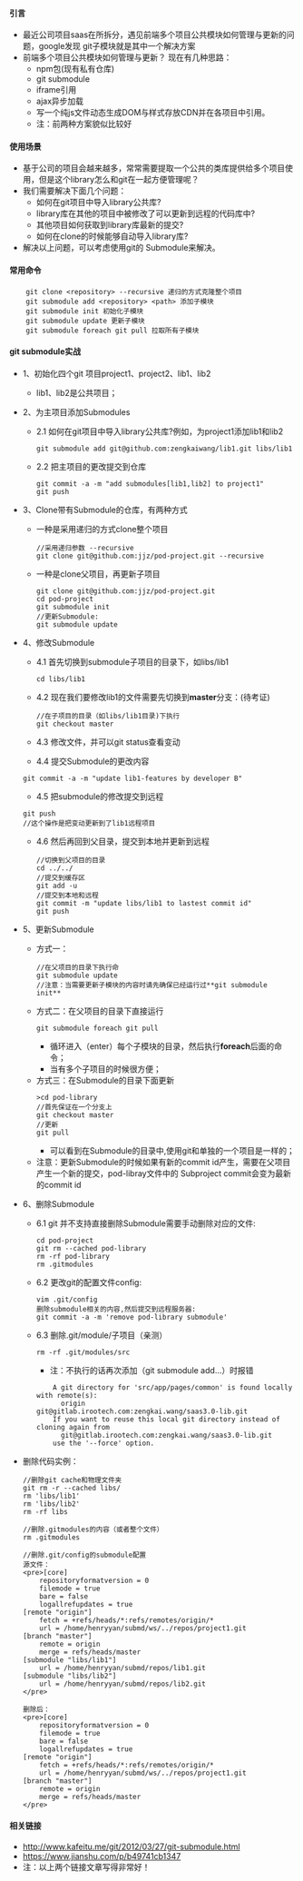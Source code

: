 #### 引言
- 最近公司项目saas在所拆分，遇见前端多个项目公共模块如何管理与更新的问题，google发现 git子模块就是其中一个解决方案
- 前端多个项目公共模块如何管理与更新？ 现在有几种思路：
  - npm包(现有私有仓库)
  - git submodule
  - iframe引用
  - ajax异步加载
  - 写一个纯js文件动态生成DOM与样式存放CDN并在各项目中引用。
  - 注：前两种方案貌似比较好

#### 使用场景
- 基于公司的项目会越来越多，常常需要提取一个公共的类库提供给多个项目使用，但是这个library怎么和git在一起方便管理呢？
- 我们需要解决下面几个问题：
  - 如何在git项目中导入library公共库?
  - library库在其他的项目中被修改了可以更新到远程的代码库中?
  - 其他项目如何获取到library库最新的提交?
  - 如何在clone的时候能够自动导入library库?
- 解决以上问题，可以考虑使用git的 Submodule来解决。

#### 常用命令

```
    git clone <repository> --recursive 递归的方式克隆整个项目
    git submodule add <repository> <path> 添加子模块
    git submodule init 初始化子模块
    git submodule update 更新子模块
    git submodule foreach git pull 拉取所有子模块
```

#### git submodule实战
- 1、初始化四个git 项目project1、project2、lib1、lib2
  - lib1、lib2是公共项目；
- 2、为主项目添加Submodules
  - 2.1 如何在git项目中导入library公共库?例如，为project1添加lib1和lib2
    ```
    git submodule add git@github.com:zengkaiwang/lib1.git libs/lib1
    
    ```
  - 2.2 把主项目的更改提交到仓库
    ```
    git commit -a -m "add submodules[lib1,lib2] to project1"
    git push
    ```
- 3、Clone带有Submodule的仓库，有两种方式
  - 一种是采用递归的方式clone整个项目
    ```
    //采用递归参数 --recursive
    git clone git@github.com:jjz/pod-project.git --recursive
    ```

  - 一种是clone父项目，再更新子项目
    ```
    git clone git@github.com:jjz/pod-project.git
    cd pod-project
    git submodule init
    //更新Submodule:
    git submodule update
    ```
- 4、修改Submodule
  - 4.1 首先切换到submodule子项目的目录下，如libs/lib1
    ```
    cd libs/lib1
    ```

  - 4.2 现在我们要修改lib1的文件需要先切换到**master**分支：(待考证)
    ```
    //在子项目的目录（如libs/lib1目录)下执行
    git checkout master
    ```
   - 4.3 修改文件，并可以git status查看变动
   - 4.4 提交Submodule的更改内容
    ```
    git commit -a -m "update lib1-features by developer B"
    ```
   - 4.5 把submodule的修改提交到远程
    ```
    git push
    //这个操作是把变动更新到了lib1远程项目
    ```
  - 4.6 然后再回到父目录，提交到本地并更新到远程
    ```
    //切换到父项目的目录
    cd ../../
    //提交到缓存区
    git add -u
    //提交到本地和远程
    git commit -m "update libs/lib1 to lastest commit id"
    git push
    ```
- 5、更新Submodule
  - 方式一：
    ```
    //在父项目的目录下执行命
    git submodule update
    //注意：当需要更新子模块的内容时请先确保已经运行过**git submodule init**
    ```
  - 方式二：在父项目的目录下直接运行
    ```
    git submodule foreach git pull
    ```
    - 循环进入（enter）每个子模块的目录，然后执行**foreach**后面的命令；
    - 当有多个子项目的时候很方便；
  - 方式三：在Submodule的目录下面更新
    ```
    >cd pod-library
    //首先保证在一个分支上
    git checkout master
    //更新
    git pull
    ```
    - 可以看到在Submodule的目录中,使用git和单独的一个项目是一样的；
  - 注意：更新Submodule的时候如果有新的commit id产生，需要在父项目产生一个新的提交，pod-libray文件中的 Subproject commit会变为最新的commit id

- 6、删除Submodule
  - 6.1 git 并不支持直接删除Submodule需要手动删除对应的文件:
    ```
    cd pod-project
    git rm --cached pod-library
    rm -rf pod-library
    rm .gitmodules
    ```
  - 6.2 更改git的配置文件config:
    ```
    vim .git/config
    删除submodule相关的内容,然后提交到远程服务器:
    git commit -a -m 'remove pod-library submodule'
    ```
  - 6.3 删除.git/module/子项目（亲测）
    ```
    rm -rf .git/modules/src
    
    ```
    - 注：不执行的话再次添加（git submodule add...）时报错
    ```
        A git directory for 'src/app/pages/common' is found locally with remote(s):
          origin        git@gitlab.irootech.com:zengkai.wang/saas3.0-lib.git
        If you want to reuse this local git directory instead of cloning again from
          git@gitlab.irootech.com:zengkai.wang/saas3.0-lib.git
        use the '--force' option.     
    ```


 - 删除代码实例：
    ```
    //删除git cache和物理文件夹
    git rm -r --cached libs/
    rm 'libs/lib1'
    rm 'libs/lib2'
    rm -rf libs
    
    //删除.gitmodules的内容（或者整个文件）
    rm .gitmodules
    
    //删除.git/config的submodule配置
    源文件：
    <pre>[core]
        repositoryformatversion = 0 
        filemode = true
        bare = false
        logallrefupdates = true
    [remote "origin"]
        fetch = +refs/heads/*:refs/remotes/origin/*
        url = /home/henryyan/submd/ws/../repos/project1.git
    [branch "master"]
        remote = origin
        merge = refs/heads/master
    [submodule "libs/lib1"]
        url = /home/henryyan/submd/repos/lib1.git
    [submodule "libs/lib2"]
        url = /home/henryyan/submd/repos/lib2.git
    </pre>
     
    删除后：
    <pre>[core]
        repositoryformatversion = 0 
        filemode = true
        bare = false
        logallrefupdates = true
    [remote "origin"]
        fetch = +refs/heads/*:refs/remotes/origin/*
        url = /home/henryyan/submd/ws/../repos/project1.git
    [branch "master"]
        remote = origin
        merge = refs/heads/master
    </pre>
    ```


#### 相关链接
- http://www.kafeitu.me/git/2012/03/27/git-submodule.html
- https://www.jianshu.com/p/b49741cb1347
- 注：以上两个链接文章写得非常好！

